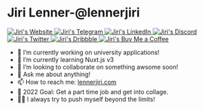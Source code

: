 # Jiri Lenner-@lennerjiri

<a href="https://lennerjiri.com" > 
  <img alt="Jiri's Website" src="https://img.shields.io/badge/-PORTFOLIO-white?logo=marketo&logoColor=black" >
</a>
<a href="https://t.me/lennerjiri" >
  <img alt="Jiri's Telegram" src="https://img.shields.io/badge/-TELEGRAM-26A5E4?logo=telegram&logoColor=white" >
</a>
<a href="https://www.linkedin.com/in/jiri-lenner-78a52520a/" > 
  <img alt="Jiri's LinkedIn" src="https://img.shields.io/badge/-LINKEDIN-0A66C2?logo=linkedin&logoColor=white" >
</a>
<a href="https://discord.gg/FHaDxJ8T" > 
  <img alt="Jiri's Discord" src="https://img.shields.io/badge/-DISCORD-5865F2?logo=discord&logoColor=white" >
</a>
<a href="https://twitter.com/LennerJiri" > 
  <img alt="Jiri's Twitter" src="https://img.shields.io/badge/-TWITTER-1DA1F2?logo=twitter&logoColor=white" >
</a>
<a href="https://dribbble.com/lennerjiri" > 
  <img alt="Jiri's Dribbble" src="https://img.shields.io/badge/-DRIBBBLE-EA4C89?logo=dribbble&logoColor=white" >
</a>
<a href="https://www.buymeacoffee.com/UT3HtQoJO7" >
  <img alt="Jiri's Buy Me a Coffee" src="https://img.shields.io/badge/-Buy%20Me%20A%20Coffe-FFDD00?logo=buy-me-a-coffee&logoColor=black" >
</a>


>

- 🔭 I’m currently working on university applications!
- 🌱 I’m currently learning Nuxt.js v3
- 👯 I’m looking to collaborate on something awsome soon!
- 💬 Ask me about anything!
- 📫 How to reach me: [lennerjiri.com](https://lennerjiri.com)
- 🎯 2022 Goal: Get a part time job and get into collage.
- 🧗‍♀️ I always try to push myself beyond the limits!





